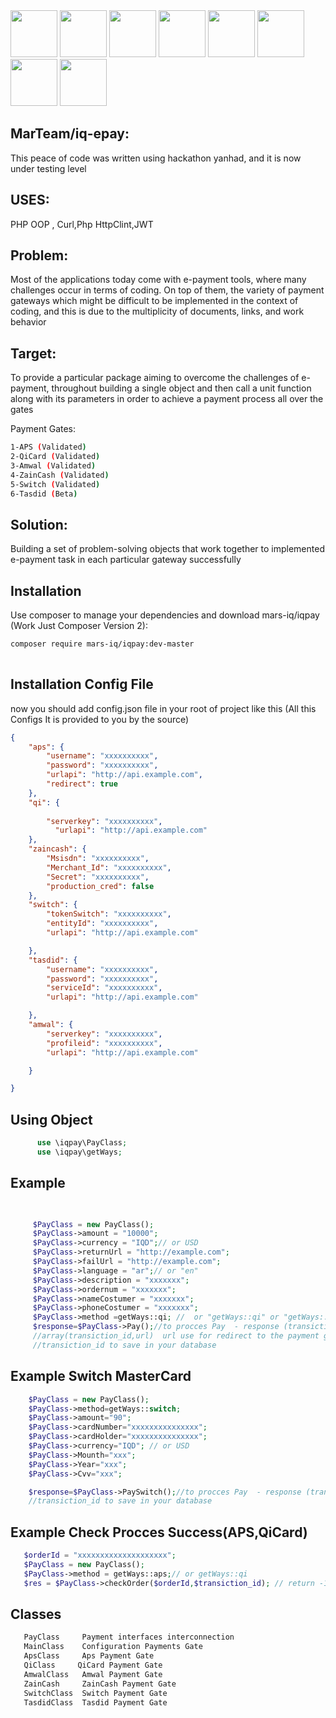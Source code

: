 
<div>
    <img src="https://mohammedakeel.online/logos/mars.png" width="75">
    <img src="https://mohammedakeel.online/logos/yanhad.png" width="75">
    <img src="https://mohammedakeel.online/logos/station.jpg" width="75">
    <img src="https://mohammedakeel.online/logos/qi.png" width="75">
    <img src="https://mohammedakeel.online/logos/amwal.jpg" width="75">
    <img src="https://mohammedakeel.online/logos/zaincash.png" width="75">
    <img src="https://mohammedakeel.online/logos/aps.png" width="75">
    <img src="https://mohammedakeel.online/logos/switch.jpg" width="75">
</div>

MarTeam/iq-epay:
-----
This peace of code was written using hackathon yanhad, and it is now under testing level


USES:
----
PHP OOP , Curl,Php HttpClint,JWT


Problem:
------
Most of the applications today come with e-payment tools, where many challenges occur in terms of coding. On top of them, the variety of payment gateways which might be difficult to be implemented in the context of coding, and this is due to the multiplicity of documents, links, and work behavior

Target:
-----
To provide a particular package aiming to overcome the challenges of e-payment, throughout building a single object and then call a unit function along with its parameters in order to achieve a payment process all over the gates

Payment Gates:
```bash
1-APS (Validated)
2-QiCard (Validated)
3-Amwal (Validated)
4-ZainCash (Validated)
5-Switch (Validated)
6-Tasdid (Beta)
```
Solution:
------
Building a set of problem-solving objects that work together to implemented e-payment task in each particular gateway successfully

Installation
------------

Use composer to manage your dependencies and download mars-iq/iqpay (Work Just Composer Version 2):

```bash
composer require mars-iq/iqpay:dev-master 
    
```
Installation Config File
-------------
now you should add config.json file in your root of project like this (All this Configs It is provided to you by the source)
```json
{
    "aps": {
        "username": "xxxxxxxxxx",
        "password": "xxxxxxxxxx",
        "urlapi": "http://api.example.com",
        "redirect": true
    },
    "qi": {
      
        "serverkey": "xxxxxxxxxx",
          "urlapi": "http://api.example.com"
    },
    "zaincash": {
        "Msisdn": "xxxxxxxxxx",
        "Merchant_Id": "xxxxxxxxxx",
        "Secret": "xxxxxxxxxx",
        "production_cred": false
    },
    "switch": {
        "tokenSwitch": "xxxxxxxxxx",
        "entityId": "xxxxxxxxxx",
        "urlapi": "http://api.example.com"

    },
    "tasdid": {
        "username": "xxxxxxxxxx",
        "password": "xxxxxxxxxx",
        "serviceId": "xxxxxxxxxx",
        "urlapi": "http://api.example.com"

    },
    "amwal": {
        "serverkey": "xxxxxxxxxx",
        "profileid": "xxxxxxxxxx",
        "urlapi": "http://api.example.com"

    }

}

```


Using Object
----------
```php
      use \iqpay\PayClass;
      use \iqpay\getWays;
 ```
Example
---------
```php

  
     $PayClass = new PayClass();
     $PayClass->amount = "10000";
     $PayClass->currency = "IQD";// or USD
     $PayClass->returnUrl = "http://example.com";
     $PayClass->failUrl = "http://example.com";
     $PayClass->language = "ar";// or "en"
     $PayClass->description = "xxxxxxx";
     $PayClass->ordernum = "xxxxxxx";
     $PayClass->nameCostumer = "xxxxxxx";
     $PayClass->phoneCostumer = "xxxxxxx";
     $PayClass->method =getWays::qi; //  or "getWays::qi" or "getWays::zaincash" or "getWays::aps"   or "getWays::amwal"
     $response=$PayClass->Pay();//to procces Pay  - response (transiction_id,url) status=>1 is succes or status=> 0 if have erorr and response=>xxxx
     //array(transiction_id,url)  url use for redirect to the payment getway examlpe: header('location: http://paygate.com')
     //transiction_id to save in your database
```
Example Switch MasterCard
---------
```php
    $PayClass = new PayClass();
    $PayClass->method=getWays::switch;
    $PayClass->amount="90";
    $PayClass->cardNumber="xxxxxxxxxxxxxxx";
    $PayClass->cardHolder="xxxxxxxxxxxxxxx";
    $PayClass->currency="IQD"; // or USD
    $PayClass->Mounth="xxx";
    $PayClass->Year="xxx";
    $PayClass->Cvv="xxx";

    $response=$PayClass->PaySwitch();//to procces Pay  - response (transiction_id) and status=>1 success or status=>0 if have erorr
    //transiction_id to save in your database
```
Example Check Procces Success(APS,QiCard)
---------
```php
   $orderId = "xxxxxxxxxxxxxxxxxxxx";
   $PayClass = new PayClass();
   $PayClass->method = getWays::aps;// or getWays::qi
   $res = $PayClass->checkOrder($orderId,$transiction_id); // return -1 not supported  or 'status'=> 1 succes or 'status'=> 2 error and response
```

Classes
-----
```bash
   PayClass     Payment interfaces interconnection 
   MainClass    Configuration Payments Gate	 
   ApsClass     Aps Payment Gate 
   QiClass     QiCard Payment Gate 
   AmwalClass 	Amwal Payment Gate	
   ZainCash	    ZainCash Payment Gate		
   SwitchClass	Switch Payment Gate	
   TasdidClass	Tasdid Payment Gate		
  ```
  


